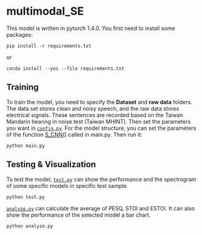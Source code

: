 # multimodal_SE


This model is written in pytorch 1.4.0. You first need to install some packages:
```
pip install -r requirements.txt
```
or
```
conda install --yes --file requirements.txt
```

## Training
To train the model, you need to specify the **Dataset** and **raw data** folders. The data set stores clean and noisy speech, and the raw data stores electrical signals. These sentences are recorded based on the Taiwan Mandarin hearing in noise test (Taiwan MHINT). Then set the parameters you want in [``config.py``](config.py).
For the model structure, you can set the parameters of the function [S_CNN()](main.py#L131) called in main.py.
Then run it:
```
python main.py
```

## Testing & Visualization
To test the model, [``test.py``](test.py) can show the performance and the spectrogram of some specific models in specific test sample.
```
python test.py
```

[``analyze.py``](analyze.py) can calculate the average of PESQ, STOI and ESTOI. It can also show the performance of the selected model a bar chart.
```
python analyze.py
```
